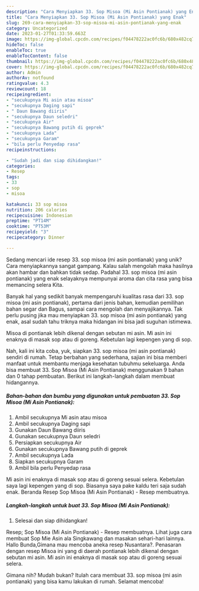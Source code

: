 ```yaml
---
description: "Cara Menyiapkan 33. Sop Misoa (Mi Asin Pontianak) yang Enak"
title: "Cara Menyiapkan 33. Sop Misoa (Mi Asin Pontianak) yang Enak"
slug: 269-cara-menyiapkan-33-sop-misoa-mi-asin-pontianak-yang-enak
category: Uncategorized
date: 2023-01-27T01:33:59.663Z
image: https://img-global.cpcdn.com/recipes/f04478222ac0fc6b/680x482cq70/33-sop-misoa-mi-asin-pontianak-foto-resep-utama.jpg
hideToc: false
enableToc: true
enableTocContent: false
thumbnail: https://img-global.cpcdn.com/recipes/f04478222ac0fc6b/680x482cq70/33-sop-misoa-mi-asin-pontianak-foto-resep-utama.jpg
cover: https://img-global.cpcdn.com/recipes/f04478222ac0fc6b/680x482cq70/33-sop-misoa-mi-asin-pontianak-foto-resep-utama.jpg
author: Admin
authorAv: notfound
ratingvalue: 4.3
reviewcount: 18
recipeingredient:
- "secukupnya Mi asin atau misoa"
- "secukupnya Daging sapi"
- " Daun Bawang diiris"
- "secukupnya Daun seledri"
- "secukupnya Air"
- "secukupnya Bawang putih di geprek"
- "secukupnya Lada"
- "secukupnya Garam"
- "bila perlu Penyedap rasa"
recipeinstructions:

- "Sudah jadi dan siap dihidangkan!"
categories:
- Resep
tags:
- 33
- sop
- misoa

katakunci: 33 sop misoa 
nutrition: 206 calories
recipecuisine: Indonesian
preptime: "PT14M"
cooktime: "PT53M"
recipeyield: "3"
recipecategory: Dinner

---
```





Sedang mencari ide resep 33. sop misoa (mi asin pontianak) yang unik? Cara menyiapkannya sangat gampang. Kalau salah mengolah maka hasilnya akan hambar dan bahkan tidak sedap. Padahal 33. sop misoa (mi asin pontianak) yang enak selayaknya mempunyai aroma dan cita rasa yang bisa memancing selera Kita.





Banyak hal yang sedikit banyak mempengaruhi kualitas rasa dari 33. sop misoa (mi asin pontianak), pertama dari jenis bahan, kemudian pemilihan bahan segar dan Bagus, sampai cara mengolah dan menyajikannya. Tak perlu pusing jika mau menyiapkan 33. sop misoa (mi asin pontianak) yang enak,      asal sudah tahu triknya maka hidangan ini bisa jadi suguhan istimewa.














Misoa di pontianak lebih dikenal dengan sebutan mi asin. Mi asin ini enaknya di masak sop atau di goreng. Kebetulan lagi kepengen yang di sop.






Nah, kali ini kita coba, yuk, siapkan 33. sop misoa (mi asin pontianak) sendiri di rumah. Tetap berbahan yang sederhana, sajian ini bisa memberi manfaat untuk membantu menjaga kesehatan tubuhmu sekeluarga. Anda bisa membuat 33. Sop Misoa (Mi Asin Pontianak) menggunakan 9 bahan dan 0 tahap pembuatan. Berikut ini langkah-langkah dalam membuat hidangannya.

<!--inarticleads1-->

##### Bahan-bahan dan bumbu yang digunakan untuk pembuatan 33. Sop Misoa (Mi Asin Pontianak):

1. Ambil secukupnya Mi asin atau misoa
1. Ambil secukupnya Daging sapi
1. Gunakan  Daun Bawang diiris
1. Gunakan secukupnya Daun seledri
1. Persiapkan secukupnya Air
1. Gunakan secukupnya Bawang putih di geprek
1. Ambil secukupnya Lada
1. Siapkan secukupnya Garam
1. Ambil bila perlu Penyedap rasa


Mi asin ini enaknya di masak sop atau di goreng sesuai selera. Kebetulan saya lagi kepengen yang di sop. Biasanya saya pake kaldu teri saja sudah enak. Beranda Resep Sop Misoa (Mi Asin Pontianak) - Resep membuatnya. 

<!--inarticleads2-->

##### Langkah-langkah untuk buat 33. Sop Misoa (Mi Asin Pontianak):


1. Selesai dan siap dihidangkan!

Resep; Sop Misoa (Mi Asin Pontianak) - Resep membuatnya. Lihat juga cara membuat Sop Mie Asin ala Singkawang dan masakan sehari-hari lainnya. Hallo Bunda,Gimana mau mencoba aneka resep Nusantara?. Penasaran dengan resep Misoa ini yang di daerah pontianak lebih dikenal dengan sebutan mi asin. Mi asin ini enaknya di masak sop atau di goreng sesuai selera. 

Gimana nih? Mudah bukan? Itulah cara membuat 33. sop misoa (mi asin pontianak) yang bisa kamu lakukan di rumah. Selamat mencoba!
